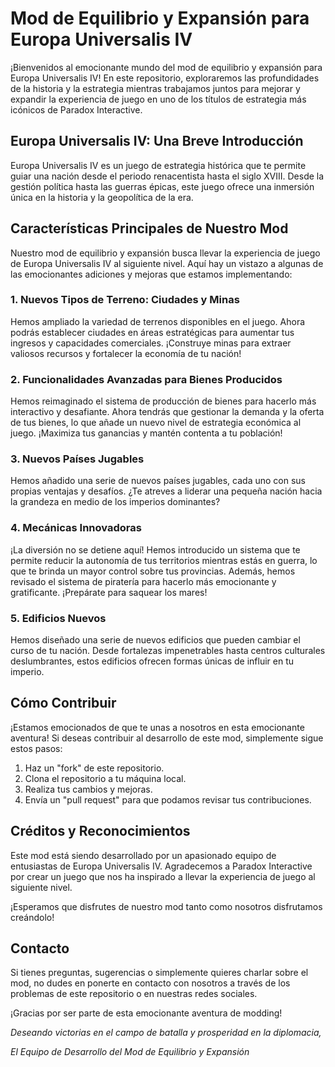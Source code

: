 # Mod de Equilibrio y Expansión para Europa Universalis IV

¡Bienvenidos al emocionante mundo del mod de equilibrio y expansión para Europa Universalis IV! En este repositorio, exploraremos las profundidades de la historia y la estrategia mientras trabajamos juntos para mejorar y expandir la experiencia de juego en uno de los títulos de estrategia más icónicos de Paradox Interactive.

## Europa Universalis IV: Una Breve Introducción

Europa Universalis IV es un juego de estrategia histórica que te permite guiar una nación desde el periodo renacentista hasta el siglo XVIII. Desde la gestión política hasta las guerras épicas, este juego ofrece una inmersión única en la historia y la geopolítica de la era.

## Características Principales de Nuestro Mod

Nuestro mod de equilibrio y expansión busca llevar la experiencia de juego de Europa Universalis IV al siguiente nivel. Aquí hay un vistazo a algunas de las emocionantes adiciones y mejoras que estamos implementando:

### 1. Nuevos Tipos de Terreno: Ciudades y Minas

Hemos ampliado la variedad de terrenos disponibles en el juego. Ahora podrás establecer ciudades en áreas estratégicas para aumentar tus ingresos y capacidades comerciales. ¡Construye minas para extraer valiosos recursos y fortalecer la economía de tu nación!

### 2. Funcionalidades Avanzadas para Bienes Producidos

Hemos reimaginado el sistema de producción de bienes para hacerlo más interactivo y desafiante. Ahora tendrás que gestionar la demanda y la oferta de tus bienes, lo que añade un nuevo nivel de estrategia económica al juego. ¡Maximiza tus ganancias y mantén contenta a tu población!

### 3. Nuevos Países Jugables

Hemos añadido una serie de nuevos países jugables, cada uno con sus propias ventajas y desafíos. ¿Te atreves a liderar una pequeña nación hacia la grandeza en medio de los imperios dominantes?

### 4. Mecánicas Innovadoras

¡La diversión no se detiene aquí! Hemos introducido un sistema que te permite reducir la autonomía de tus territorios mientras estás en guerra, lo que te brinda un mayor control sobre tus provincias. Además, hemos revisado el sistema de piratería para hacerlo más emocionante y gratificante. ¡Prepárate para saquear los mares!

### 5. Edificios Nuevos

Hemos diseñado una serie de nuevos edificios que pueden cambiar el curso de tu nación. Desde fortalezas impenetrables hasta centros culturales deslumbrantes, estos edificios ofrecen formas únicas de influir en tu imperio.

## Cómo Contribuir

¡Estamos emocionados de que te unas a nosotros en esta emocionante aventura! Si deseas contribuir al desarrollo de este mod, simplemente sigue estos pasos:

1. Haz un "fork" de este repositorio.
2. Clona el repositorio a tu máquina local.
3. Realiza tus cambios y mejoras.
4. Envía un "pull request" para que podamos revisar tus contribuciones.

## Créditos y Reconocimientos

Este mod está siendo desarrollado por un apasionado equipo de entusiastas de Europa Universalis IV. Agradecemos a Paradox Interactive por crear un juego que nos ha inspirado a llevar la experiencia de juego al siguiente nivel.

¡Esperamos que disfrutes de nuestro mod tanto como nosotros disfrutamos creándolo!

## Contacto

Si tienes preguntas, sugerencias o simplemente quieres charlar sobre el mod, no dudes en ponerte en contacto con nosotros a través de los problemas de este repositorio o en nuestras redes sociales.

¡Gracias por ser parte de esta emocionante aventura de modding!

*Deseando victorias en el campo de batalla y prosperidad en la diplomacia,*

*El Equipo de Desarrollo del Mod de Equilibrio y Expansión*
